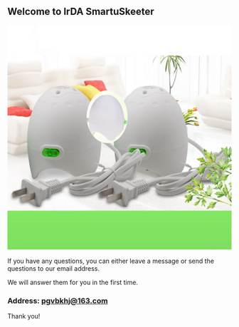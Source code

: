 ## Welcome to IrDA SmartuSkeeter

![Image](icon-1024.png)

If you have any questions, you can either leave a message or send the questions to our email address.

We will answer them for you in the first time.

### Address:  pgvbkhj@163.com

Thank you!
